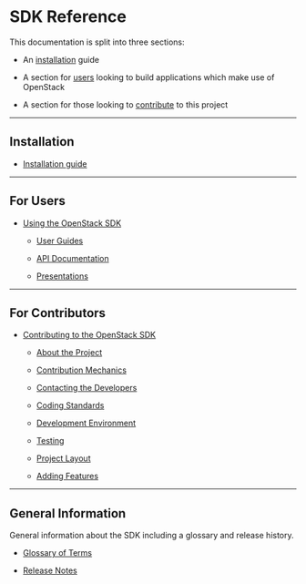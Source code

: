 # **SDK Reference**

This documentation is split into three sections:

* An [installation](https://docs.openstack.org/openstacksdk/zed/install/index.html) guide

* A section for [users](https://docs.openstack.org/openstacksdk/zed/user/index.html) looking to build applications which make use of OpenStack

* A section for those looking to [contribute](https://docs.openstack.org/openstacksdk/zed/contributor/index.html) to this project

---

## **Installation**

* [Installation guide](https://docs.openstack.org/openstacksdk/zed/install/index.html)

---

## **For Users**

* [Using the OpenStack SDK](https://docs.openstack.org/openstacksdk/zed/user/index.html)

  * [User Guides](https://docs.openstack.org/openstacksdk/zed/user/index.html#user-guides)

  * [API Documentation](https://docs.openstack.org/openstacksdk/zed/user/index.html#api-documentation)

  * [Presentations](https://docs.openstack.org/openstacksdk/zed/user/index.html#presentations)

---

## **For Contributors**

* [Contributing to the OpenStack SDK](https://docs.openstack.org/openstacksdk/zed/contributor/index.html)

  * [About the Project](https://docs.openstack.org/openstacksdk/zed/contributor/index.html#about-the-project)

  * [Contribution Mechanics](https://docs.openstack.org/openstacksdk/zed/contributor/index.html#contribution-mechanics)

  * [Contacting the Developers](https://docs.openstack.org/openstacksdk/zed/contributor/index.html#contacting-the-developers)

  * [Coding Standards](https://docs.openstack.org/openstacksdk/zed/contributor/index.html#coding-standards)

  * [Development Environment](https://docs.openstack.org/openstacksdk/zed/contributor/index.html#development-environment)

  * [Testing](https://docs.openstack.org/openstacksdk/zed/contributor/index.html#testing)

  * [Project Layout](https://docs.openstack.org/openstacksdk/zed/contributor/index.html#project-layout)

  * [Adding Features](https://docs.openstack.org/openstacksdk/zed/contributor/index.html#adding-features)

---

## **General Information**

General information about the SDK including a glossary and release history.

* [Glossary of Terms](https://docs.openstack.org/openstacksdk/zed/glossary.html)

* [Release Notes](https://docs.openstack.org/openstacksdk/zed/releasenotes.html)
